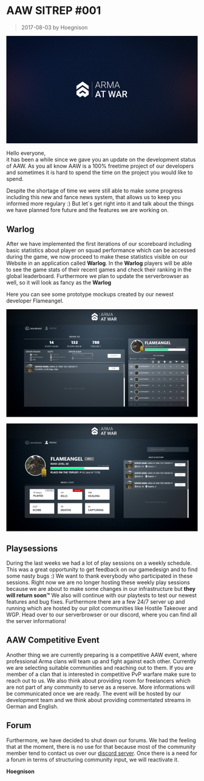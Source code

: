 # AAW SITREP #001

> 2017-08-03 by Hoegnison

![logo]

Hello everyone,  
it has been a while since we gave you an update on the development status of AAW. As you all know AAW is a 100% freetime project of our developers and sometimes it is hard to spend the time on the project you would like to spend.

Despite the shortage of time we were still able to make some progress including this new and fance news system, that allows us to keep you informed more regulary :) But let´s get right into it and talk about the things we have planned fore future and the features we are working on.

## Warlog

After we have implemented the first iterations of our scoreboard including basic statistics about player on squad performance which can be accessed during the game, we now proceed to make these statistics visible on our Website in an application called **Warlog**. In the **Warlog** players will be able to see the game stats of their recent games and check their ranking in the global leaderboard.
Furthermore we plan to update the serverbrowser as well, so it will look as fancy as the **Warlog**

Here you can see some prototype mockups created by our newest developer Flameangel.

![firstScreen]

![secondScreen]

## Playsessions

During the last weeks we had a lot of play sessions on a weekly schedule. This was a great opportunity to get feedback on our gamedesign and to find some nasty bugs :) We want to thank everybody who participated in these sessions. Right now we are no longer hosting these weekly play sessions because we are about to make some changes in our infrastructure but **they will return soon™** We also will continue with our playtests to test our newest features and bug fixes. Furthermore there are a few 24/7 server up and running which are hosted by our pilot communities like Hostile Takeover and WGP. Head over to our serverbrowser or our discord, where you can find all the server informations!

## AAW Competitive Event

Another thing we are currently preparing is a competitive AAW event, where professional Arma clans will team up and fight against each other. Currently we are selecting suitable communities and reaching out to them. If you are member of a clan that is interested in competitive PvP warfare make sure to reach out to us. We also think about providing room for freelancers which are not part of any community to serve as a reserve. More informations will be communicated once we are ready.
The event will be hosted by our development team and we think about providing commentated streams in German and English.

## Forum

Furthermore, we have decided to shut down our forums. We had the feeling that at the moment, there is no use for that because most of the community member tend to contact us over our [discord server](http://discord.me/atwar-mod). Once there is a need for a forum in terms of structuring community input, we will reactivate it.

**Hoegnison**

[logo]: https://raw.githubusercontent.com/TaktiCool/ArmaAtWar-News/master/data/SitRep001/AAW_Wallpaper.jpg

[firstScreen]: https://raw.githubusercontent.com/TaktiCool/ArmaAtWar-News/master/data/SitRep001/Profile_Page_Dashboard.png

[secondScreen]: https://raw.githubusercontent.com/TaktiCool/ArmaAtWar-News/master/data/SitRep001/Profile_Page_Stats.png
